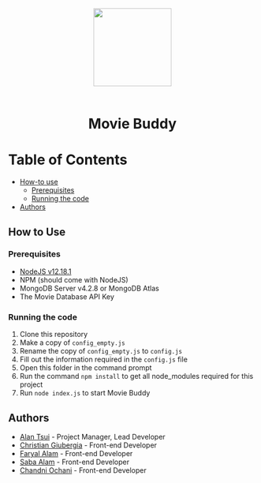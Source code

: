 <p align="center">
    <img src="https://i.imgur.com/S2PvQa2.png?1" style="width:158px; padding: 20px;"></img>
	<h1 align="center">Movie Buddy</h1>
    <p align="center">
    </p>
</p>

# Table of Contents
- [How-to use](#how-to-use)
    - [Prerequisites](#installing)
    - [Running the code](#running-the-code)
- [Authors](#authors)

## How to Use
### Prerequisites
- [NodeJS v12.18.1](https://nodejs.org/en/download/)
- NPM (should come with NodeJS)
- MongoDB Server v4.2.8 or MongoDB Atlas
- The Movie Database API Key

### Running the code
1) Clone this repository
2) Make a copy of `config_empty.js`
3) Rename the copy of `config_empty.js` to `config.js`
4) Fill out the information required in the `config.js` file
5) Open this folder in the command prompt
6) Run the command `npm install` to get all node_modules required for this project
7) Run `node index.js` to start Movie Buddy

## Authors
- [Alan Tsui](https://github.com/Kingal1337) - Project Manager, Lead Developer
- [Christian Giubergia](https://github.com/Celioniism) - Front-end Developer
- [Faryal Alam](https://github.com/falam9730) - Front-end Developer
- [Saba Alam](https://github.com/alams4) - Front-end Developer
- [Chandni Ochani](https://github.com/chandni710) - Front-end Developer
